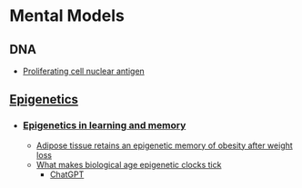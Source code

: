 # Mental Models

## DNA
- [Proliferating cell nuclear antigen](dna/pcna.md)
## [Epigenetics](epigenetics/index.md)
- ### [Epigenetics in learning and memory](https://en.wikipedia.org.org/wiki/Epigenetics_in_learning_and_memory)
	- [Adipose tissue retains an epigenetic memory of obesity after weight loss](biology/papers/adipose-tissue-retains-an-epigenetic-memory-of-obesity-after-weight-loss.md)
	- [What makes biological age epigenetic clocks tick](https://doi.org/10.1038/s43587-025-00833-1)
		- [ChatGPT](https://chatgpt.com/c/67ce732c-f5b4-8002-80a2-29725538257f)